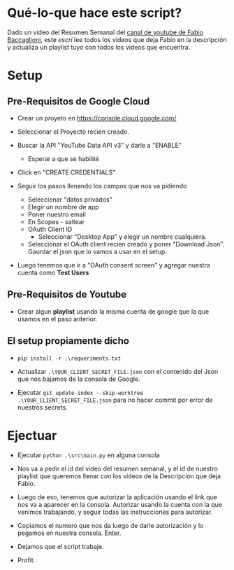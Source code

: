 # Qué-lo-que hace este script?

Dado un video del Resumen Semanal del [canal de youtube de Fabio Baccaglioni](https://www.youtube.com/c/FabioBaccaglioni), este *escrí* lee todos los videos que deja Fabio en la descripción y actualiza un playlist tuyo con todos los videos que encuentra.

# Setup

## Pre-Requisitos de Google Cloud

- Crear un proyeto en https://console.cloud.google.com/

- Seleccionar el Proyecto recien creado.

- Buscar la API "YouTube Data API v3" y darle a "ENABLE"
    - Esperar a que se habilité

- Click en "CREATE CREDENTIALS"

- Seguir los pasos llenando los campos que nos va pidiendo
    - Seleccionar "datos privados"
    - Elegir un nombre de app        
    - Poner nuestro email
    - En Scopes - saltear
    - OAuth Client ID
        - Seleccionar "Desktop App" y elegir un nombre cualquiera.
    - Seleccionar el OAuth client recien creado y poner "Download Json". Gaurdar el json que lo vamos a usar en el setup.    
- Luego tenemos que ir a "OAuth consent screen" y agregar nuestra cuenta como **Test Users**

## Pre-Requisitos de Youtube

- Crear algun **playlist** usando la misma cuenta de google que la que usamos en el paso anterior.

## El setup propiamente dicho

- `pip install -r .\requeriments.txt`

- Actualizar `.\YOUR_CLIENT_SECRET_FILE.json` con el contenido del Json que nos bajamos de la consola de Google.
    
- Ejecutar `git update-index --skip-worktree .\YOUR_CLIENT_SECRET_FILE.json` para no hacer commit por error de nuestros secrets.

# Ejectuar

- Ejecutar `python .\src\main.py` en alguna consola

- Nos va a pedir el id del video del resumen semanal, y el id de nuestro playlist que queremos llenar con los videos de la Descripción que deja Fabio.

- Luego de eso, tenemos que autorizar la aplicación usando el link que nos va a aparecer en la consola. Autorizar usando la cuenta con la que venimos trabajando, y seguir todas las instrucciones para autorizar.

- Copiamos el numero que nos da luego de darle autorización y lo pegamos en nuestra consola. Enter.

- Dejamos que el script trabaje.

- Profit.